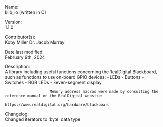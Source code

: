 Name:                   
                        klib_io (written in C)

Version:                
                        1.1.0

Contributor(s):         
                        Koby Miller
                        Dr. Jacob Murray

Date last modified:     
                        February 9th, 2024

Description:            
                        A library including useful functions concerning the RealDigital Blackboard, such as functions to use
                        on-board GPIO devices:
                                - LEDs
                                - Buttons
                                - Switches
                                - RGB LEDs
                                - Seven-segment display
                        
                        Memory address macros were made by consulting the reference manual on the RealDigital website:
                                - https://www.realdigital.org/hardware/blackboard

Changelog:              
								Changed iterators to 'byte' data type

